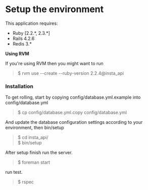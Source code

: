# Setup the environment

This application requires:

- Ruby [2.2.\*, 2.3.*]
- Rails 4.2.6
- Redis 3.*

**Using RVM**

If you're using RVM then you might want to run

> $ rvm use --create --ruby-version 2.2.4@insta_api

### Installation

To get rolling, start by copying config/database.yml.example into config/database.yml

> $ cp config/database.yml.copy config/database.yml

And update the database configuration settings according to your environment, then bin/setup

> $ cd insta_api/<br>
> $ bin/setup

After setup finish run the server.

> $ foreman start

run test.

> $ rspec
